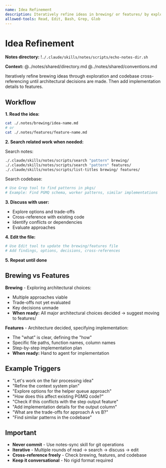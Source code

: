 ```yaml
---
name: Idea Refinement
description: Iteratively refine ideas in brewing/ or features/ by exploring implementation approaches, cross-referencing codebase patterns, evaluating trade-offs, and discussing architectural choices. Use when user says "work on X", "refine this idea", "explore options for X", "how does X affect Y", "check if this conflicts with", "add implementation details", "what are the options for X", "let's think through X approach".
allowed-tools: Read, Edit, Bash, Grep, Glob
---
```


# Idea Refinement

**Notes directory:** !`./.claude/skills/notes/scripts/echo-notes-dir.sh`

**Context:** @../notes/shared/directory.md @../notes/shared/conventions.md

Iteratively refine brewing ideas through exploration and codebase cross-referencing until architectural decisions are made. Then add implementation details to features.

## Workflow

**1. Read the idea:**
```bash
cat ./.notes/brewing/idea-name.md
# or
cat ./.notes/features/feature-name.md
```

**2. Search related work when needed:**

Search notes:
```bash
./.claude/skills/notes/scripts/search "pattern" brewing/
./.claude/skills/notes/scripts/search "pattern" features/
./.claude/skills/notes/scripts/list-titles brewing/ features/
```

Search codebase:
```bash
# Use Grep tool to find patterns in pkgs/
# Example: Find PGMQ schema, worker patterns, similar implementations
```

**3. Discuss with user:**
- Explore options and trade-offs
- Cross-reference with existing code
- Identify conflicts or dependencies
- Evaluate approaches

**4. Edit the file:**
```bash
# Use Edit tool to update the brewing/features file
# Add findings, options, decisions, cross-references
```

**5. Repeat until done**

## Brewing vs Features

**Brewing** - Exploring architectural choices:
- Multiple approaches viable
- Trade-offs not yet evaluated
- Key decisions unmade
- **When ready:** All major architectural choices decided → suggest moving to features/

**Features** - Architecture decided, specifying implementation:
- The "what" is clear, defining the "how"
- Specific file paths, function names, column names
- Step-by-step implementation plan
- **When ready:** Hand to agent for implementation

## Example Triggers

- "Let's work on the fair processing idea"
- "Refine the context system plan"
- "Explore options for the helper queue approach"
- "How does this affect existing PGMQ code?"
- "Check if this conflicts with the step output feature"
- "Add implementation details for the output column"
- "What are the trade-offs for approach A vs B?"
- "Find similar patterns in the codebase"

## Important

- **Never commit** - Use notes-sync skill for git operations
- **Iterative** - Multiple rounds of read → search → discuss → edit
- **Cross-reference freely** - Check brewing, features, and codebase
- **Keep it conversational** - No rigid format required
